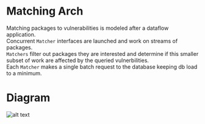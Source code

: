 # Matching Arch
Matching packages to vulnerabilities is modeled after a dataflow application.  
Concurrent `Matcher` interfaces are launched and work on streams of packages.  
`Matchers` filter out packages they are interested and determine if this smaller subset of work are affected by the queried vulnerbilities.  
Each `Matcher` makes a single batch request to the database keeping db load to a minimum.  

# Diagram
![alt text](./matching_arch.png "matching architecture diagram")

